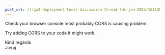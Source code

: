 ```yaml
---
post_url: /t/ga2-deployment-tools-discussion-thread-tds-jan-2025/161120/7
---
```

Check your browser console most probably CORS is causing problem.

Try adding CORS to your code it might work.

Kind regards  
Jivraj